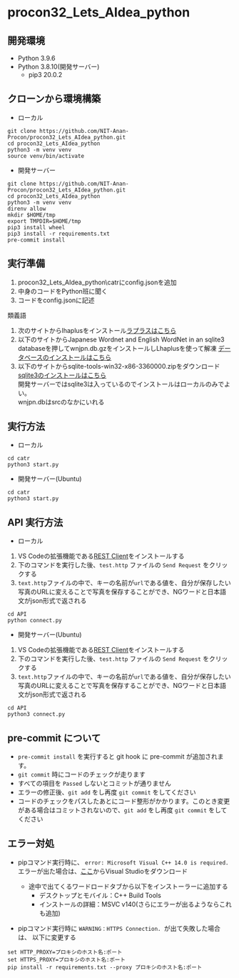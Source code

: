 # procon32_Lets_AIdea_python

## 開発環境
- Python 3.9.6
- Python 3.8.10(開発サーバー)
  - pip3 20.0.2
## クローンから環境構築

- ローカル

```
git clone https://github.com/NIT-Anan-Procon/procon32_Lets_AIdea_python.git
cd procon32_Lets_AIdea_python
python3 -m venv venv
source venv/bin/activate
```

- 開発サーバー

```
git clone https://github.com/NIT-Anan-Procon/procon32_Lets_AIdea_python.git
cd procon32_Lets_AIdea_python
python3 -m venv venv
direnv allow
mkdir $HOME/tmp
export TMPDIR=$HOME/tmp
pip3 install wheel
pip3 install -r requirements.txt
pre-commit install
```

## 実行準備

1. procon32_Lets_AIdea_python\catrにconfig.jsonを追加  
1. 中身のコードをPython班に聞く  
1. コードをconfig.jsonに記述  
  
類義語   
1. 次のサイトからlhaplusをインストール[ラプラスはこちら](https://forest.watch.impress.co.jp/library/software/lhaplus/)  
2. 以下のサイトからJapanese Wordnet and English WordNet in an sqlite3 databaseを押してwnjpn.db.gzをインストールしLhaplusを使って解凍
[データベースのインストールはこちら](http://compling.hss.ntu.edu.sg/wnja/)  
3. 以下のサイトからsqlite-tools-win32-x86-3360000.zipをダウンロード
[sqlite3のインストールはこちら](https://www.sqlite.org/download.html)  
 開発サーバーではsqlite3は入っているのでインストールはローカルのみでよい。  
 wnjpn.dbはsrcのなかにいれる

## 実行方法

- ローカル

``` 
cd catr
python3 start.py
```

- 開発サーバー(Ubuntu)

```
cd catr
python3 start.py
```

## API 実行方法

- ローカル

1. VS Codeの拡張機能である[REST Client](https://marketplace.visualstudio.com/items?itemName=humao.rest-client)をインストールする
1. 下のコマンドを実行した後、`test.http` ファイルの `Send Request` をクリックする
1. `text.http`ファイルの中で、キーの名前が`url`である値を、自分が保存したい写真のURLに変えることで写真を保存することができ、NGワードと日本語文がjson形式で返される
```
cd API
python connect.py
```

- 開発サーバー(Ubuntu)

1. VS Codeの拡張機能である[REST Client](https://marketplace.visualstudio.com/items?itemName=humao.rest-client)をインストールする
1. 下のコマンドを実行した後、`test.http` ファイルの `Send Request` をクリックする
1. `text.http`ファイルの中で、キーの名前が`url`である値を、自分が保存したい写真のURLに変えることで写真を保存することができ、NGワードと日本語文がjson形式で返される
```
cd API
python3 connect.py
```

## pre-commit について

- `pre-commit install` を実行すると git hook に pre-commit が追加されます。
- `git commit` 時にコードのチェックが走ります
- すべての項目を `Passed` しないとコミットが通りません
- エラーの修正後、`git add` をし再度 `git commit` をしてください
- コードのチェックをパスしたあとにコード整形がかかります。このとき変更がある場合はコミットされないので、`git add` をし再度 `git commit` をしてください

## エラー対処  

- pipコマンド実行時に、 `error: Microsoft Visual C++ 14.0 is required.` エラーが出た場合は、[ここ](https://visualstudio.microsoft.com/ja/downloads/)からVisual Studioをダウンロード
  - 途中で出てくるワードロードタブから以下をインストーラーに追加する  
    - デスクトップとモバイル：C++ Build Tools  
    - インストールの詳細：MSVC v140(さらにエラーが出るようならこれも追加)  

- pipコマンド実行時に `WARNING：HTTPS Connection. `が出て失敗した場合は、 以下に変更する 
```
set HTTP_PROXY=プロキシのホスト名:ポート
set HTTPS_PROXY=プロキシのホスト名:ポート
pip install -r requirements.txt --proxy プロキシのホスト名:ポート
```
